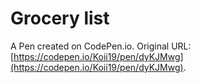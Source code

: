 # Grocery list

A Pen created on CodePen.io. Original URL: [https://codepen.io/Koii19/pen/dyKJMwg](https://codepen.io/Koii19/pen/dyKJMwg).

